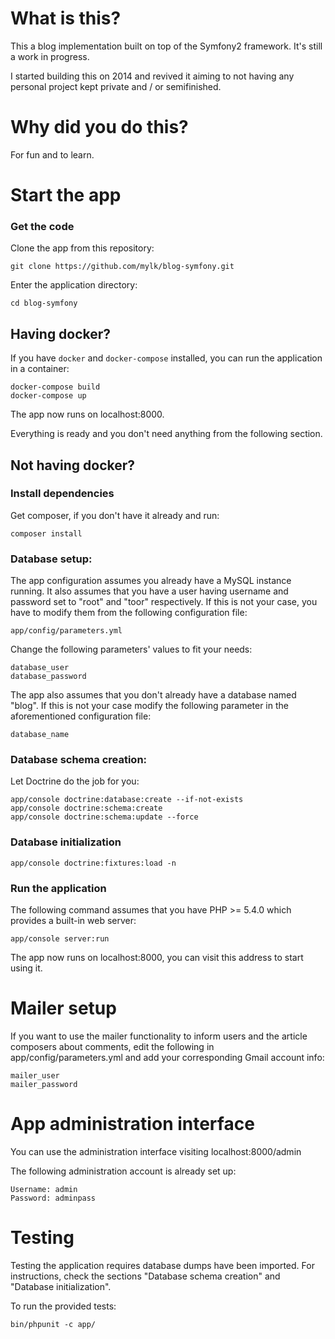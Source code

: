 # What is this?

This a blog implementation built on top of the Symfony2 framework.
It's still a work in progress.

I started building this on 2014 and revived it aiming to not having any personal project kept private
and / or semifinished.

# Why did you do this?

For fun and to learn.

# Start the app

### Get the code

Clone the app from this repository:

    git clone https://github.com/mylk/blog-symfony.git

Enter the application directory:

    cd blog-symfony

## Having docker?

If you have ```docker``` and ```docker-compose``` installed, you can run the application in a container:

    docker-compose build
    docker-compose up

The app now runs on localhost:8000.

Everything is ready and you don't need anything from the following section.

## Not having docker?

### Install dependencies

Get composer, if you don't have it already and run:

    composer install

### Database setup:

The app configuration assumes you already have a MySQL instance running.
It also assumes that you have a user having username and password set to "root" and "toor" respectively.
If this is not your case, you have to modify them from the following configuration file:

    app/config/parameters.yml

Change the following parameters' values to fit your needs:

    database_user
    database_password

The app also assumes that you don't already have a database named "blog".
If this is not your case modify the following parameter in the aforementioned configuration file:

    database_name

### Database schema creation:

Let Doctrine do the job for you:

    app/console doctrine:database:create --if-not-exists
    app/console doctrine:schema:create
    app/console doctrine:schema:update --force

### Database initialization

    app/console doctrine:fixtures:load -n

### Run the application

The following command assumes that you have PHP >= 5.4.0 which provides a built-in web server:

    app/console server:run

The app now runs on localhost:8000, you can visit this address to start using it.

# Mailer setup

If you want to use the mailer functionality to inform users and the article composers about comments,
edit the following in app/config/parameters.yml and add your corresponding Gmail account info:

    mailer_user
    mailer_password

# App administration interface

You can use the administration interface visiting localhost:8000/admin

The following administration account is already set up:

    Username: admin
    Password: adminpass

# Testing

Testing the application requires database dumps have been imported.
For instructions, check the sections "Database schema creation" and "Database initialization".

To run the provided tests:

    bin/phpunit -c app/

